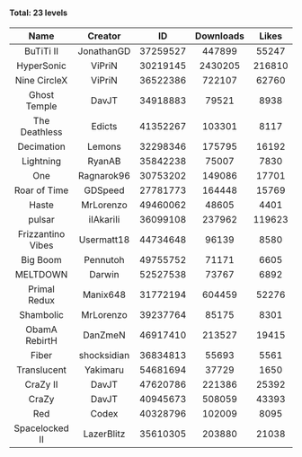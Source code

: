 #### Total: 23 levels

| Name | Creator | ID | Downloads | Likes |
|:---:|:---:|:---:|:---:|:---:|
| BuTiTi II | JonathanGD | 37259527 | 447899 | 55247
| HyperSonic | ViPriN | 30219145 | 2430205 | 216810
| Nine CircleX | ViPriN | 36522386 | 722107 | 62760
| Ghost Temple | DavJT | 34918883 | 79521 | 8938
| The Deathless | Edicts | 41352267 | 103301 | 8117
| Decimation | Lemons | 32298346 | 175795 | 16192
| Lightning | RyanAB | 35842238 | 75007 | 7830
| One | Ragnarok96 | 30753202 | 149086 | 17701
| Roar of Time | GDSpeed | 27781773 | 164448 | 15769
| Haste | MrLorenzo | 49460062 | 48605 | 4401
| pulsar | iIAkariIi | 36099108 | 237962 | 119623
| Frizzantino Vibes | Usermatt18 | 44734648 | 96139 | 8580
| Big Boom | Pennutoh | 49755752 | 71171 | 6605
| MELTDOWN | Darwin | 52527538 | 73767 | 6892
| Primal Redux | Manix648 | 31772194 | 604459 | 52276
| Shambolic | MrLorenzo | 39237764 | 85175 | 8301
| ObamA RebirtH | DanZmeN | 46917410 | 213527 | 19415
| Fiber | shocksidian | 36834813 | 55693 | 5561
| Translucent | Yakimaru | 54681694 | 37729 | 1650
| CraZy II | DavJT | 47620786 | 221386 | 25392
| CraZy | DavJT | 40945673 | 508059 | 43393
| Red | Codex | 40328796 | 102009 | 8095
| Spacelocked II | LazerBlitz | 35610305 | 203880 | 21038
